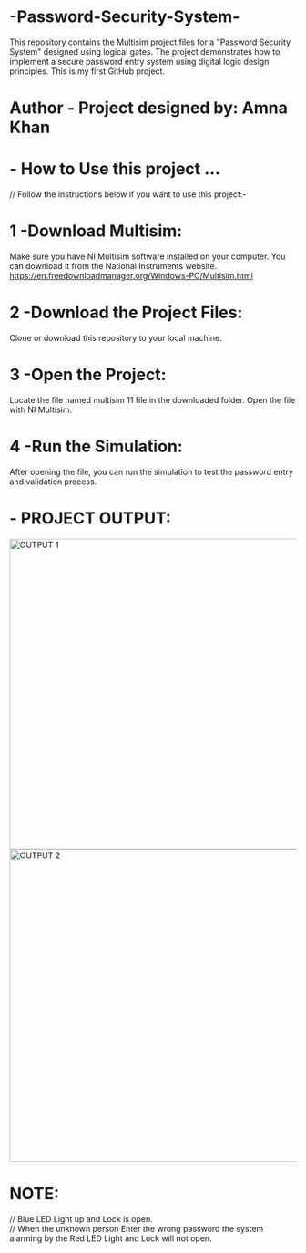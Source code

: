 # -Password-Security-System-
This repository contains the Multisim project files for a "Password Security System" designed using logical gates. The project demonstrates how to implement a secure password entry system using digital logic design principles. This is my first GitHub project.

# Author - Project designed by: Amna Khan 


# - How to Use this project ...
// Follow the instructions below if you want to use this project:-

# 1 -Download Multisim:
Make sure you have NI Multisim software installed on your computer. You can download it from the National Instruments website.
https://en.freedownloadmanager.org/Windows-PC/Multisim.html

# 2 -Download the Project Files:
Clone or download this repository to your local machine.

# 3 -Open the Project:
Locate the file named multisim 11 file in the downloaded folder.
Open the file with NI Multisim.

# 4 -Run the Simulation:
After opening the file, you can run the simulation to test the password entry and validation process.

# - PROJECT OUTPUT:

<img width="545" alt="OUTPUT 1" src="https://github.com/user-attachments/assets/da18ea47-fe31-47e0-9d6f-edc12bf9493b">
<img width="548" alt="OUTPUT 2" src="https://github.com/user-attachments/assets/4693f71c-70bb-4cf8-9161-cb45318de4ff">

# NOTE:
// Blue LED Light up and Lock is open.  
// When the unknown person Enter the wrong password the system 
alarming by the Red LED Light and Lock will not open.
